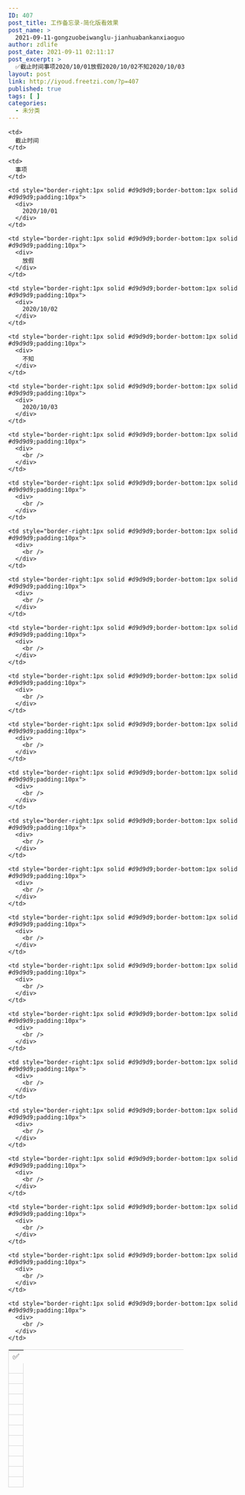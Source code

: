```yaml
---
ID: 407
post_title: 工作备忘录-简化版看效果
post_name: >
  2021-09-11-gongzuobeiwanglu-jianhuabankanxiaoguo
author: zdlife
post_date: 2021-09-11 02:11:17
post_excerpt: >
  ✅截止时间事项2020/10/01放假2020/10/02不知2020/10/03
layout: post
link: http://iyoud.freetzi.com/?p=407
published: true
tags: [ ]
categories:
  - 未分类
---
```

<table style="border-left:1px solid #d9d9d9;border-top:1px solid #d9d9d9;border-collapse:collapse;width:356px" width="356px">
  <tr>
    <td>
      ✅
    </td>
    
    <td>
      截止时间
    </td>
    
    <td>
      事项
    </td>
  </tr>
  
  <tr>
    <td style="border-right:1px solid #d9d9d9;border-bottom:1px solid #d9d9d9;padding:10px">
      <div>
      </div>
    </td>
    
    <td style="border-right:1px solid #d9d9d9;border-bottom:1px solid #d9d9d9;padding:10px">
      <div>
        2020/10/01
      </div>
    </td>
    
    <td style="border-right:1px solid #d9d9d9;border-bottom:1px solid #d9d9d9;padding:10px">
      <div>
        放假
      </div>
    </td>
  </tr>
  
  <tr>
    <td style="border-right:1px solid #d9d9d9;border-bottom:1px solid #d9d9d9;padding:10px">
      <div>
      </div>
    </td>
    
    <td style="border-right:1px solid #d9d9d9;border-bottom:1px solid #d9d9d9;padding:10px">
      <div>
        2020/10/02
      </div>
    </td>
    
    <td style="border-right:1px solid #d9d9d9;border-bottom:1px solid #d9d9d9;padding:10px">
      <div>
        不知
      </div>
    </td>
  </tr>
  
  <tr>
    <td style="border-right:1px solid #d9d9d9;border-bottom:1px solid #d9d9d9;padding:10px">
      <div>
      </div>
    </td>
    
    <td style="border-right:1px solid #d9d9d9;border-bottom:1px solid #d9d9d9;padding:10px">
      <div>
        2020/10/03
      </div>
    </td>
    
    <td style="border-right:1px solid #d9d9d9;border-bottom:1px solid #d9d9d9;padding:10px">
      <div>
        <br />
      </div>
    </td>
  </tr>
  
  <tr>
    <td style="border-right:1px solid #d9d9d9;border-bottom:1px solid #d9d9d9;padding:10px">
      <div>
      </div>
    </td>
    
    <td style="border-right:1px solid #d9d9d9;border-bottom:1px solid #d9d9d9;padding:10px">
      <div>
        <br />
      </div>
    </td>
    
    <td style="border-right:1px solid #d9d9d9;border-bottom:1px solid #d9d9d9;padding:10px">
      <div>
        <br />
      </div>
    </td>
  </tr>
  
  <tr>
    <td style="border-right:1px solid #d9d9d9;border-bottom:1px solid #d9d9d9;padding:10px">
      <div>
      </div>
    </td>
    
    <td style="border-right:1px solid #d9d9d9;border-bottom:1px solid #d9d9d9;padding:10px">
      <div>
        <br />
      </div>
    </td>
    
    <td style="border-right:1px solid #d9d9d9;border-bottom:1px solid #d9d9d9;padding:10px">
      <div>
        <br />
      </div>
    </td>
  </tr>
  
  <tr>
    <td style="border-right:1px solid #d9d9d9;border-bottom:1px solid #d9d9d9;padding:10px">
      <div>
      </div>
    </td>
    
    <td style="border-right:1px solid #d9d9d9;border-bottom:1px solid #d9d9d9;padding:10px">
      <div>
        <br />
      </div>
    </td>
    
    <td style="border-right:1px solid #d9d9d9;border-bottom:1px solid #d9d9d9;padding:10px">
      <div>
        <br />
      </div>
    </td>
  </tr>
  
  <tr>
    <td style="border-right:1px solid #d9d9d9;border-bottom:1px solid #d9d9d9;padding:10px">
      <div>
      </div>
    </td>
    
    <td style="border-right:1px solid #d9d9d9;border-bottom:1px solid #d9d9d9;padding:10px">
      <div>
        <br />
      </div>
    </td>
    
    <td style="border-right:1px solid #d9d9d9;border-bottom:1px solid #d9d9d9;padding:10px">
      <div>
        <br />
      </div>
    </td>
  </tr>
  
  <tr>
    <td style="border-right:1px solid #d9d9d9;border-bottom:1px solid #d9d9d9;padding:10px">
      <div>
      </div>
    </td>
    
    <td style="border-right:1px solid #d9d9d9;border-bottom:1px solid #d9d9d9;padding:10px">
      <div>
        <br />
      </div>
    </td>
    
    <td style="border-right:1px solid #d9d9d9;border-bottom:1px solid #d9d9d9;padding:10px">
      <div>
        <br />
      </div>
    </td>
  </tr>
  
  <tr>
    <td style="border-right:1px solid #d9d9d9;border-bottom:1px solid #d9d9d9;padding:10px">
      <div>
      </div>
    </td>
    
    <td style="border-right:1px solid #d9d9d9;border-bottom:1px solid #d9d9d9;padding:10px">
      <div>
        <br />
      </div>
    </td>
    
    <td style="border-right:1px solid #d9d9d9;border-bottom:1px solid #d9d9d9;padding:10px">
      <div>
        <br />
      </div>
    </td>
  </tr>
  
  <tr>
    <td style="border-right:1px solid #d9d9d9;border-bottom:1px solid #d9d9d9;padding:10px">
      <div>
      </div>
    </td>
    
    <td style="border-right:1px solid #d9d9d9;border-bottom:1px solid #d9d9d9;padding:10px">
      <div>
        <br />
      </div>
    </td>
    
    <td style="border-right:1px solid #d9d9d9;border-bottom:1px solid #d9d9d9;padding:10px">
      <div>
        <br />
      </div>
    </td>
  </tr>
  
  <tr>
    <td style="border-right:1px solid #d9d9d9;border-bottom:1px solid #d9d9d9;padding:10px">
      <div>
      </div>
    </td>
    
    <td style="border-right:1px solid #d9d9d9;border-bottom:1px solid #d9d9d9;padding:10px">
      <div>
        <br />
      </div>
    </td>
    
    <td style="border-right:1px solid #d9d9d9;border-bottom:1px solid #d9d9d9;padding:10px">
      <div>
        <br />
      </div>
    </td>
  </tr>
  
  <tr>
    <td style="border-right:1px solid #d9d9d9;border-bottom:1px solid #d9d9d9;padding:10px">
      <div>
      </div>
    </td>
    
    <td style="border-right:1px solid #d9d9d9;border-bottom:1px solid #d9d9d9;padding:10px">
      <div>
        <br />
      </div>
    </td>
    
    <td style="border-right:1px solid #d9d9d9;border-bottom:1px solid #d9d9d9;padding:10px">
      <div>
        <br />
      </div>
    </td>
  </tr>
</table>